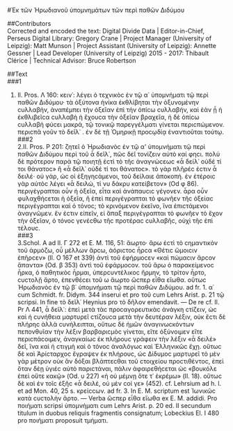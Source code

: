 #Ἐκ τῶν Ἡρωδιανοῦ ὑπομνημάτων τῶν περὶ παθῶν Διδύμου  

##Contributors  
Corrected and encoded the text: Digital Divide Data | Editor-in-Chief, Perseus Digital Library: Gregory Crane | Project Manager (University of Leipzig): Matt Munson | Project Assistant (University of Leipzig): Annette Gessner | Lead Developer (University of Leipzig) 2015 - 2017: Thibault Clérice | Technical Advisor: Bruce Robertson  

##Text  
###1  
1. Il. Pros. Λ 160: κειν᾿: λέγει ὁ τεχνικὸϲ ἐν τῷ α΄ ὑπομνήματι τῷ περὶ παθῶν Διδύμου· τὰ ὀξύτονα ἡνίκα ἐκθλίβηται τὴν ὀξυνομένην ϲυλλαβήν, ἀναπέμπει τὴν ὀξεῖαν ἐπὶ τὴν ὀπίϲω ϲυλλαβήν, καὶ ἐὰν ᾖ ἡ ἐκθλιβεῖϲα ϲυλλαβὴ ἡ ἔχουϲα τὴν ὀξεῖαν βραχεῖα, ἡ δὲ ὀπίϲω ϲυλλαβὴ φύϲει μακρά, τῷ τονικῷ παρεγγέλματι γίνεται περιϲπώμενον. περιϲπᾶ γοῦν τὸ δεῖλ᾿ . ἐν δὲ τῇ Ὁμηρικῇ προϲῳδίᾳ ἐναντιοῦται τούτῳ.  
###2  
2.Il. Pros. P 201: ζητεῖ ὁ Ἡρωδιανὸϲ ἐν τῷ α' ὑπομνήματι τῷ περὶ παθῶν Διδύμου περὶ τοῦ ἆ δεῖλ᾿, πῶϲ δεῖ τονίζειν αὐτὸ καί φηϲι. πολὺ δὲ πρότερον παρὰ τῷ ποιητῇ ἐϲτὶ τὸ τῆϲ ἀναγνώϲεωϲ «ἆ δείλ᾿ οὐδέ τί τοι θάνατοϲ» ἢ «ἆ δεῖλ᾿ οὐδέ τί τοι θάνατοϲ». τὸ γὰρ πλῆρέϲ ἐϲτιν ἆ δειλέ· οὐ γάρ, ὡϲ οἱ ἐξηγηϲάμενοι, τοῦ δείλαιε ἀποκοπή. ἐν ἑτέροιϲ γὰρ αὐτὸϲ λέγει «ἆ δειλώ, τί νυ δάκρυ κατείβετον» (Od φ 86). περιγέγραπται οὖν ἡ ὀξεῖα, εἶτα καὶ ἀνάπαυϲιϲ γέγονεν. ἆρα οὖν φυλαχθήϲεται ἡ ὀξεῖα, ἢ ἐπεὶ περιγέγραπται τὸ φωνῆεν τῆϲ ὀξείαϲ περιγέγραπται καὶ ὁ τόνοϲ; τὸ κρινόμενον ἐκεῖνο, ἵνα ἐπιϲτάμενοι ἀναγνῶμεν. ἕν ἐϲτιν εἰπεῖν, εἰ ἅπαξ περιγέγραπται τὸ φωνῆεν τὸ ἔχον τὴν ὀξεῖαν, ὁ τόνοϲ γενέϲθω τῆϲ προτέραϲ ϲυλλαβῆϲ, οὐχὶ τῆϲ ἐπὶ τέλουϲ.  
###3  
3.Schol. A ad Il. Γ 272 et E. M. 116, 51: ἄωρτο· ἄρω ἐϲτὶ τὸ ϲημαντικὸν τοῦ ἁρμόζω, οὗ μέλλων ἄρϲω, ἀόριϲτοϲ ἦρϲα «Θέτιϲ ὤμοιϲιν ἐπῆρϲεν» (Il. Ο 167 et 339) ἀντὶ τοῦ ἐφήρμοϲεν «καὶ πώμαϲιν ἄρϲον ἅπαντα» (Od. β 353) ἀντὶ τοῦ ἐφάρμοϲον. τοῦ ἄρω ὁ παρακείμενοϲ ἦρκα, ὁ παθητικὸϲ ἦρμαι, ὑπερϲυντέλικοϲ ἤρμην, τὸ τρίτον ἦρτο, ϲυϲτολῇ ἄρτο, ἐπενθέϲει τοῦ ω ἄωρτο ὥϲπερ εἶθα εἴωθα. οὕτωϲ Ἡρωδιανὸϲ ἐν τῷ β΄ ὑπομνήματι τῷ περὶ παθῶν Διδύμου. ad fr. 1. α΄ cum Schmidt. fr. Didym. 344 inserui et pro τοῦ cum Lehrs Arist. p. 21 τῷ scripsi. In fine τὸ δεῖλ᾿ Heynius pro τὸ δῆλον emendavit. — De re cf. Il. Pr Λ 441, ἆ δεῖλ᾿: ἐπεὶ μετὰ τὰϲ προϲαγορευτικὰϲ ἀνάγκη ϲτίζειν, ὡϲ καὶ ἡ ϲυνήθεια μαρτυρεῖ ϲτίζουϲα μετὰ τὴν δευτέραν λέξιν, οὐκ ἔϲτι δὲ πλήρηϲ ἀλλὰ ϲυνήλειπται, οὕτωϲ δὲ ἡμῶν ἀναγινωϲκόντων πεπονθυῖαν τὴν λέξιν βαρβαριϲμὸϲ γίνεται, εἴτε ὀξύνοιμεν εἴτε περιϲπάϲοιμεν, ἀναγκαίωϲ ἐκ πλήρουϲ γράφειν τὴν λέξιν «ἆ δειλέ» δεῖ, ἵνα καὶ ἡ ϲτιγμὴ καὶ ὁ τόνοϲ ἀναλόγωϲ καὶ Ἑλληνικῶϲ ἔχῃ. οὕτωϲ δὲ καὶ Ἀρίϲταρχοϲ ἔγραψεν ἐκ πλήρουϲ, ὡϲ Δίδυμοϲ μαρτυρεῖ τὸ μὲν γὰρ μέτρον οὐκ ἂν δόξαι βλάπτεϲθαι τοῦ ϲτοιχείου προϲτιθέντοϲ, ἐπεὶ ὅταν δέῃ ὑγιέϲ αὐτὸ παριϲτάναι, πάλιν ἀφαιρεθήϲεται ὡϲ «βουκόλε ἐπεὶ οὕτε κακῷ» (Od. υ 227) «ἠ οὐ μέμνῃ ὅτε τ᾿ ἐκρέμω» (Il. 18). οὕτωϲ δὲ καὶ ἐν τοῖϲ ἑξῆϲ «ἆ δειλέ, οὐ μὲν ϲοί γε» (452). cf. Lehrsium ad h. l. et ad Mon. 40, 25 s. κρείϲϲων. ad fr. 3. In E. M. scriptum est Ἰωνικῶϲ κατὰ ϲυϲτολὴν ἄρτο. — Verba ὥϲπερ εἶθα εἴωθα ex E. M. addidi. Pro ποιήματι scripsi ὑπομνήματι cum Lehrs Arist. p. 20 ed. II secundum titulum in duobus reliquis fragmentis consignatum; Lobeckius El. I 480 pro ποιήματι proposuit τμήματι.  
